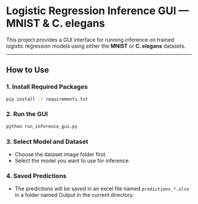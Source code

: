 # Logistic Regression Inference GUI — MNIST & C. elegans

This project provides a GUI interface for running inference on trained logistic regression models using either the **MNIST** or **C. elegans** datasets.

---

## How to Use

### 1. Install Required Packages


```bash
pip install -r requirements.txt

```

### 2. Run the GUI
```bash
python run_inference_gui.py
```

### 3. Select Model and Dataset
- Choose the dataset image folder first.
- Select the model you want to use for inference.

### 4. Saved Predictions
- The predictions will be saved in an excel file named `predictions_*.xlsx` in a folder named Output in the current directory.
